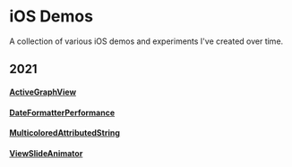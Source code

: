 # iOS Demos
A collection of various iOS demos and experiments I've created over time.


## 2021

#### [ActiveGraphView](/ActiveGraphView)
#### [DateFormatterPerformance](/DateFormatterPerformance)
#### [MulticoloredAttributedString](/MulticoloredAttributedString)
#### [ViewSlideAnimator](/ViewSlideAnimator)
